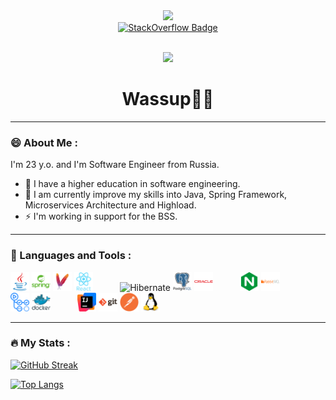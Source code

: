 <div id="header" align="center">
  <img src="https://media.giphy.com/media/JrZEc84OFlTYcRaqSx/giphy.gif" width="150"/>
</div> 

<div id="badges" align="center">
  <!-- StackOverflow -->
  <a href="https://ru.stackoverflow.com/users/278989/tygo">
    <img src="https://img.shields.io/badge/StackOverflow-FFFFFF?logo=stackOverflow&style=for-the-badge&logoColor=F58025" alt="StackOverflow Badge" title="Я на StackOverflow" 
        height="20px"/>
  </a>
</div>

<div align="center">
    <img src="https://komarev.com/ghpvc/?username=santygo1&style=flat-square&color=blue" alt="" height="15px"/>
</div>

<div align="center">
  <p></p>
  <p></p>
  <a href="https://www.buymeacoffee.com/santygo777">
    <img src="https://img.shields.io/badge/%F0%9F%8D%BA_BY_ME_A_BEER-bd5fff?style=flat"/>
  </a>
</div>

<h1 align="center">
   Wassup👋🏼
</h1>

---

### 😄 About Me :
I'm 23 y.o. and I'm Software Engineer from Russia.
- 🔭 I have a higher education in software engineering.
- 🌱 I am currently improve my skills into Java, Spring Framework, Microservices Architecture and Highload.
- ⚡ I'm working in support for the BSS.
---

### 🔨 Languages and Tools :
<div>
  <img src="https://github.com/devicons/devicon/blob/master/icons/java/java-original.svg" title="Java(Advanced)" alt="Java" width="30" height="30"/>
  <img src="https://github.com/devicons/devicon/blob/master/icons/spring/spring-original-wordmark.svg" title="Spring Boot(Advanced)" alt="Spring Boot" width="30" height="30"/>
  <img src="https://github.com/devicons/devicon/blob/master/icons/maven/maven-original.svg" title="Maven(Intermediate)" alt="Maven" width="30" height="30"/>
  <img src="https://github.com/devicons/devicon/blob/master/icons/react/react-original-wordmark.svg" title="React.js(Intermediate)" alt="React.js" width="30" height="30"/>&nbsp;&nbsp;&nbsp;&nbsp;&nbsp;&nbsp;&nbsp;&nbsp;&nbsp;&nbsp;
  <img src="https://icon-library.com/images/hibernate-icon/hibernate-icon-0.jpg" title="Hibernate(Basic)" alt="Hibernate" height="30" width="30" />
  <img src="https://github.com/devicons/devicon/blob/master/icons/postgresql/postgresql-original-wordmark.svg" title="PostgreSQL(Basic)" alt="PostgreSQL" height="30" width="30">
  <img src="https://github.com/devicons/devicon/blob/master/icons/oracle/oracle-original.svg" title="OracleDB(Intermediate)" alt="Oracle" width="30" height="30"/>&nbsp;&nbsp;&nbsp;&nbsp;&nbsp;&nbsp;&nbsp;&nbsp;&nbsp;&nbsp;
  <img src="https://github.com/devicons/devicon/blob/master/icons/nginx/nginx-original.svg" title="Nginx(Basic)" alt="Nginx" width="30" height="30"/>
  <img src="https://github.com/devicons/devicon/blob/master/icons/rabbitmq/rabbitmq-original-wordmark.svg" title="RabbitMQ(Basic)" alt="RabbitMQ" width="30" height="30"/>&nbsp;&nbsp;&nbsp;&nbsp;&nbsp;&nbsp;&nbsp;&nbsp;&nbsp;&nbsp;
  <img src="https://github.com/devicons/devicon/blob/master/icons/githubactions/githubactions-original.svg" title="GitHubActions(Basic)" alt="GitHubActions" width="30" height="30"/>
  <img src="https://github.com/devicons/devicon/blob/master/icons/docker/docker-original-wordmark.svg" title="Docker(Basic)" alt="Docker" width="30" height="30"/>&nbsp;&nbsp;&nbsp;&nbsp;&nbsp;&nbsp;&nbsp;&nbsp;&nbsp;&nbsp;
  <img src="https://github.com/devicons/devicon/blob/master/icons/intellij/intellij-original.svg" title="Intellij IDEA(Intermediate)" alt="Intellij IDEA" width="30" height="30"/>
  <img src="https://github.com/devicons/devicon/blob/master/icons/git/git-original-wordmark.svg" title="Git(Basic)" alt="Git" width="30" height="30"/>
  <img src="https://github.com/devicons/devicon/blob/master/icons/postman/postman-original.svg" title="Postman(Intermediate)" alt="Postman" width="30" height="30"/>
  <img src="https://github.com/devicons/devicon/blob/master/icons/linux/linux-original.svg" title="Linux(Intermediate)" alt="Linux" width="30" height="30"/>
</div>

---

### 🔥 My Stats :

[![GitHub Streak](http://github-readme-streak-stats.herokuapp.com?user=santygo1&theme=dark&background=000000)](https://git.io/streak-stats)

[![Top Langs](https://github-readme-stats.vercel.app/api/top-langs/?username=santygo1&layout=compact&theme=vision-friendly-dark)](https://github.com/anuraghazra/github-readme-stats)
